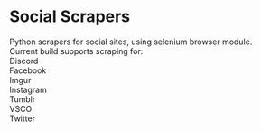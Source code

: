 # Social Scrapers
Python scrapers for social sites, using selenium browser module.    
Current build supports scraping for:  
Discord  
Facebook  
Imgur  
Instagram  
Tumblr  
VSCO  
Twitter
